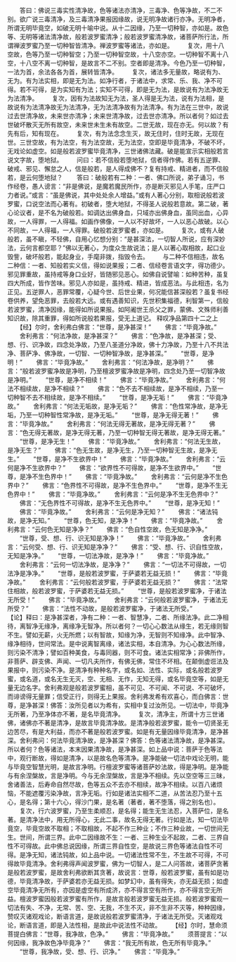 <!-- { "loadSidebar": true } -->
　　答曰：佛说三毒实性清净故，色等诸法亦清净，三毒净、色等净故，不二不别。欲广说三毒清净，及三毒清净果报因缘故，说无明净故诸行亦净。无明净者，所谓无明毕竟空，如破无明十喻中说。从十二因缘，乃至一切种智，亦如是。故色等、无明等诸法清净故，般若波罗蜜清净；般若波罗蜜清净故，诸菩萨所行法，所谓禅波罗蜜乃至一切种智皆清净。禅波罗蜜等诸法，亦如是。
　　复次，用十八空故，色等乃至一切种智空；乃至一切种智空故，十八空亦空。一切种智不离十八空，十八空不离一切种智，是故言不二不别。空者即是清净。今色乃至一切种智，一法为首，余法各各为首，展转皆清净。
　　复次，诸法多无量故，略说有为、无为。有为法实相，即是无为法。如净行者，于诸法中，求常、乐、我、净不可得。若不可得，是为实知有为法；实知不可得，即是无为法，是故说有为法净故无为法清净。
　　复次，因有为法故知无为法，圣人得是无为法，说有为法相，是故说有为法清净故无为法清净，无为法清净故有为法清净。有为法在三世中，故说过去世清净故，未来世亦清净；未来世清净故，过去世亦清净。所以者何？如过去世破坏散灭无所有故空，未来世未生未有故空。二世无故，现在亦无。何以故？有先有后，知有现在。
　　复次，有为法念念生灭，故无住时，住时无故，无现在世。三世空故，有为法空，有为法空故，无为法空，空即是毕竟清净，不破不坏，无戏论如虚空。如是般若波罗蜜毕竟清净，三世诸佛法藏。破是能宣示实相般若言说文字故，堕地狱。
　　问曰：若不信般若堕地狱，信者得作佛。若有五逆罪、破戒、邪见、懈怠之人，信是般若，是人得成佛不？复有持戒、精进者，而不信般若，是云何堕地狱？
　　答曰：破般若有二种：一者、佛口所说，弟子诵习，书作经卷，愚人谤言：“非是佛说，是魔若魔民所作，亦是断灭邪见人手笔，庄严口力者说。”或言：“虽是佛说，其中处处余人增益。”或有人著心分别，取相说般若波罗蜜，口说空法而心著有。初破者，堕大地狱，不得圣人说般若意故。第二破，著心论议者，是不名为破般若。如调达出佛身血，只域亦出佛身血，虽同出血，心异故，一人得罪，一人得福。如画作佛像，一人以不好故坏，一人以恶心故破。以心不同故，一人得福，一人得罪。破般若波罗蜜者，亦如是。
　　复次，或有人破般若，虽不瞋，不轻佛，自用心忆想分别：“是甚深法，一切智人所说，应有深妙法，云何言都空耶？”佛以无著心，为度众生故说法；是人以著心取相故，起口业毁訾，破坏般若，能起身业，手麾非拨，指毁令去。
　　与二种不信相违，故名二种信：一者、知般若实义信，得如说果报；二者、信经卷言语文字，得功德少。邪见罪重故，虽持戒等身口业好，皆随邪见恶心。如佛自说譬喻：如种苦种，虽复四大所成，皆作苦味。邪见人亦如是，虽持戒、精进，皆成恶法。与此相违，名为正见。五逆罪人，恶罪常覆，心疑今世、后世业果，何况能信甚深般若？虽复书经卷供养，望免恶罪，去般若大远。或有遇善知识，先世积集福德，利智第一，信般若波罗蜜，清净因缘，能得如所说果报。如阿阇世王杀父之罪，蒙佛、文殊师利善知识故，除其重罪，得如所说般若果报，受无上道记。
释叹净品第四十二之上
　　【经】尔时，舍利弗白佛言：“世尊，是净甚深！”
　　佛言：“毕竟净故。”
　　舍利弗言：“何法净故，是净甚深？”
　　佛言：“色净故，是净甚深；受、想、行、识净故，四念处净故，乃至八圣道分净故，佛十力净故，乃至十八不共法净、菩萨净、佛净故，一切智、一切种智净故，是净甚深。”
　　“世尊，是净明！”
　　佛言：“毕竟净故。”
　　舍利弗言：“何法净故，是净明？”
　　佛言：“般若波罗蜜净故是净明，乃至檀波罗蜜净故是净明，四念处乃至一切智净故是净明。”
　　“世尊，是净不相续！”
　　佛言：“毕竟净故。”
　　舍利弗言：“何法不相续故，是净不相续？”
　　佛言：“色不去不相续故，是净不相续，乃至一切种智不去不相续故，是净不相续。”
　　“世尊，是净无垢！”
　　佛言：“毕竟净故。”
　　舍利弗言：“何法无垢故，是净无垢？”
　　佛言：“色性常净故，是净无垢，乃至一切种智性常净故，是净无垢。”
　　“世尊，是净无得无著！”
　　佛言：“毕竟净故。”
　　舍利弗言：“何法无得无著故，是净无得无著？”
　　佛言：“色无得无著故，是净无得无著，乃至一切种智无得无著故，是净无得无著。”
　　“世尊，是净无生！”
　　佛言：“毕竟净故。”
　　舍利弗言：“何法无生故，是净无生？”
　　佛言：“色无生故，是净无生，乃至一切种智无生故，是净无生。”
　　“世尊，是净不生欲界中！”
　　佛言：“毕竟净故。”
　　舍利弗言：“云何是净不生欲界中？”
　　佛言：“欲界性不可得故，是净不生欲界中。”
　　“世尊，是净不生色界中！”
　　佛言：“毕竟净故。”
　　舍利弗言：“云何是净不生色界中？”
　　佛言：“色界性不可得故，是净不生色界中。”
　　“世尊，是净不生无色界中！”
　　佛言：“毕竟净故。”
　　舍利弗言：“云何是净不生无色界中？”
　　佛言：“无色界性不可得故，是净不生无色界中。”
　　“世尊，是净无知！”
　　佛言：“毕竟净故。”
　　舍利弗言：“云何是净无知？”
　　佛言：“诸法钝故，是净无知。”
　　“世尊，色无知，是净净！”
　　佛言：“毕竟净故。”
　　舍利弗言：“云何色无知是净净？”
　　佛言：“色自性空故，色无知是净净。”
　　“世尊，受、想、行、识无知是净净！”
　　佛言：“毕竟净故。”
　　舍利弗言：“云何受、想、行、识无知是净净？”
　　佛言：“受、想、行、识自性空故，无知是净净。”
　　“世尊，一切法净故，是净净！”
　　佛言：“毕竟净故。”
　　舍利弗言：“云何一切法净故，是净净？”
　　佛言：“一切法不可得故，一切法净是净净。”
　　“世尊，是般若波罗蜜，于萨婆若无益无损！”
　　佛言：“毕竟净故。”
　　舍利弗言：“云何般若波罗蜜，于萨婆若无益无损？”
　　佛言：“法常住相故，般若波罗蜜，于萨婆若无益无损。”
　　“世尊，是般若波罗蜜净，于诸法无所受！”
　　佛言：“毕竟净故。”
　　舍利弗言：“云何般若波罗蜜净，于诸法无所受？”
　　佛言：“法性不动故，是般若波罗蜜净，于诸法无所受。”　　
　　【论】释曰：是净甚深者，净有二种：一者、智慧净，二者、所缘法净。此二净相待，离智净无缘净，离缘净无智净。所以者何？一切心心数法从缘生，若无缘则智不生。譬如无薪，火无所燃；以有智故，知缘为净，无智则不知缘净。此中智净、缘净相待，世间常法。是中说离智离缘，诸法实相，本自清净。为心心数法所缘，则污染不清净；譬如百种美食，与毒同器，则不可食。诸法实相常净；非佛所作，非菩萨、辟支佛、声闻、一切凡夫所作，有佛无佛，常住不坏相。在颠倒虚诳法及果报中，则污染不净。是清净有种种名字，或名如、法性、实际，或名般若波罗蜜，或名道，或名无生无灭，空、无相、无作，无知无得，或名毕竟空等，如是无量无边名字。舍利弗观是般若波罗蜜相，虽不可见、不可闻、不可说、不可破坏，而诽谤得无量罪；信受正行，则得无上果报。舍利弗发希有欢喜心，而白佛言：世尊，是净甚深！佛答：汝所见者以为希有，实相中复过汝所见。一切法中，毕竟净无所著，乃至净体亦不著，是名毕竟清净。
　　复次，清净主，所谓十方三世诸佛，诸佛亦不著是清净，是故言毕竟清净故。是清净般若波罗蜜，能令一切贤圣无边苦尽，有是大利益，而亦不著是般若波罗蜜。如是有无量因缘毕竟清净，是净甚深。舍利弗问：何法毕竟清净故，是净甚深？佛答：色等诸法清净故，是净甚深。所以者何？色等诸法，本末因果清净故，是净甚深。如上品中说：菩萨于色等法中，观行断故，得如是清净，以是故名色等清净。是净能破一切法中戏论无明，能与毕竟空智慧光明，是故言净明。行檀波罗蜜等诸菩萨妙法故，得是净明。是净能与有余涅槃故，言是净明。今与无余涅槃故，言是净不相续。先以空空等三三昧，舍诸善法，后寿命自然尽故，色等五众不去亦不相续，故净不相续。以百八诸烦恼，不能遮覆污染净故，言净无垢。行如是诸法实相不二道，从苦法忍乃至十五心，是名得；第十六心，得沙门果，是名著（著者，著不堕落，得之别名也）。
　　复次，行六波罗蜜，乃至生柔顺忍，是名得；能生无生法忍，入菩萨位，是名著。是清净法中，用无所得心，无此二事，故名无得无著。行如是法，知一切法毕竟空，毕竟空故不取相；不取相故，不起不作三种业；不作三种业故，一切世间无生。世间，所谓三界。此中二因缘故不生：一者、三种生业不起故，二者、三界自性不可得故。此中佛总说因缘，所谓三界自性空，是故说三界色等诸法自性不可得。是净无知，诸法钝故，如上品中说。一切诸法性常不生，不生故不可得，不可得故毕竟清净。舍利弗得声闻波罗蜜，佛为一切智人，是二人问答故，诸菩萨贪著是般若波罗蜜，是故舍利弗欲断其贪著，故说言：世尊，般若波罗蜜，虽有如是功德，毕竟清净故，于萨婆若亦无益无损。如梦幻中，虽有得失，亦无益无损；如虚空毕竟清净无所有，亦因是虚空有所成济，亦不得言空有所作，亦不得言空无所益。檀波罗蜜因般若波罗蜜有所作，是故言般若波罗蜜无益无损。般若波罗蜜观一切法有失、不净，无常、苦、空、无我，不生不灭，非不生非不灭等，种种因缘，赞叹灭诸观戏论，断语言道，是故说般若波罗蜜清净，于诸法无所受。灭诸观戏论，断语言道，即是入法性相，是故此中说法性不动故。
　　【经】尔时，慧命须菩提白佛言：“世尊，我净故，色净。”
　　佛言：“毕竟净故。”
　　须菩提言：“以何因缘，我净故色净毕竟净？”
　　佛言：“我无所有故，色无所有毕竟净。”
　　“世尊，我净故，受、想、行、识净。”
　　佛言：“毕竟净。”

